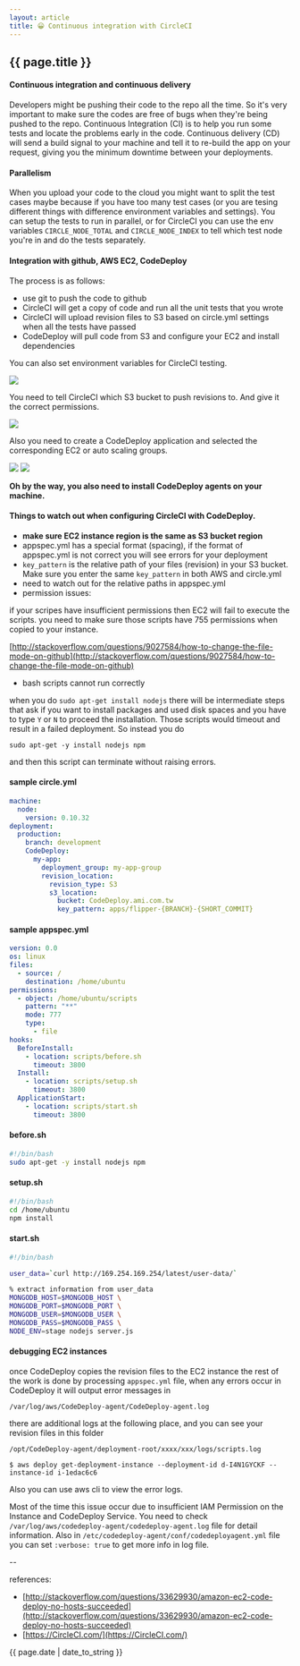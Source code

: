 ```yaml
---
layout: article
title: 😀 Continuous integration with CircleCI
---
```

## {{ page.title }}

#### Continuous integration and continuous delivery

Developers might be pushing their code to the repo all the time. So it's very important to make sure the codes are free of bugs when they're being pushed to the repo.  Continuous Integration (CI) is to help you run some tests and locate the problems early in the code.  Continuous delivery (CD) will send a build signal to your machine and tell it to re-build the app on your request, giving you the minimum downtime between your deployments.

#### Parallelism

When you upload your code to the cloud you might want to split the test cases maybe because if you have too many test cases (or you are tesing different things with difference environment variables and settings). You can setup the tests to run in parallel, or for CircleCI you can use the env variables `CIRCLE_NODE_TOTAL` and `CIRCLE_NODE_INDEX` to tell which test node you're in and do the tests separately.

#### Integration with github, AWS EC2, CodeDeploy

The process is as follows:

* use git to push the code to github
* CircleCI will get a copy of code and run all the unit tests that you wrote
* CircleCI will upload revision files to S3 based on circle.yml settings when all the tests have passed
* CodeDeploy will pull code from S3 and configure your EC2 and install dependencies

You can also set environment variables for CircleCI testing.

![](http://i.stack.imgur.com/QNjVW.jpg)

You need to tell CircleCI which S3 bucket to push revisions to.  And give it the correct permissions.

![](http://i.stack.imgur.com/B1AF8.jpg)

Also you need to create a CodeDeploy application and selected the corresponding EC2 or auto scaling groups.

![](https://i.stack.imgur.com/etgwy.png)
![](https://i.stack.imgur.com/gHKdC.png)

**Oh by the way, you also need to install CodeDeploy agents on your machine.**

#### Things to watch out when configuring CircleCI with CodeDeploy.

* **make sure EC2 instance region is the same as S3 bucket region**
* appspec.yml has a special format (spacing), if the format of appspec.yml is not correct you will see errors for your deployment
* `key_pattern` is the relative path of your files (revision) in your S3 bucket. Make sure you enter the same `key_pattern` in both AWS and circle.yml
* need to watch out for the relative paths in appspec.yml
* permission issues:

if your scripes have insufficient permissions then EC2 will fail to execute the scripts.  you need to make sure those scripts have 755 permissions when copied to your instance.

[http://stackoverflow.com/questions/9027584/how-to-change-the-file-mode-on-github](http://stackoverflow.com/questions/9027584/how-to-change-the-file-mode-on-github)
* bash scripts cannot run correctly

when you do `sudo apt-get install nodejs` there will be intermediate steps that ask if you want to install packages and used disk spaces and you have to type `Y` or `N` to proceed the installation. Those scripts would timeout and result in a failed deployment. So instead you do

`sudo apt-get -y install nodejs npm`

and then this script can terminate without raising errors.

#### sample circle.yml

```yaml
machine:
  node:
    version: 0.10.32
deployment:
  production:
    branch: development
    CodeDeploy:
      my-app:
        deployment_group: my-app-group
        revision_location:
          revision_type: S3
          s3_location:
            bucket: CodeDeploy.ami.com.tw
            key_pattern: apps/flipper-{BRANCH}-{SHORT_COMMIT}
```

#### sample appspec.yml

```yaml
version: 0.0
os: linux
files:
  - source: /
    destination: /home/ubuntu
permissions:
  - object: /home/ubuntu/scripts
    pattern: "**"
    mode: 777
    type:
      - file
hooks:
  BeforeInstall:
    - location: scripts/before.sh
      timeout: 3800
  Install:
    - location: scripts/setup.sh
      timeout: 3800
  ApplicationStart:
    - location: scripts/start.sh
      timeout: 3800
```

#### before.sh

```bash
#!/bin/bash
sudo apt-get -y install nodejs npm
```

#### setup.sh

```bash
#!/bin/bash
cd /home/ubuntu
npm install
```

#### start.sh

```bash
#!/bin/bash

user_data=`curl http://169.254.169.254/latest/user-data/`

% extract information from user_data
MONGODB_HOST=$MONGODB_HOST \
MONGODB_PORT=$MONGODB_PORT \
MONGODB_USER=$MONGODB_USER \
MONGODB_PASS=$MONGODB_PASS \
NODE_ENV=stage nodejs server.js
```

#### debugging EC2 instances

once CodeDeploy copies the revision files to the EC2 instance the rest of the work is done by processing `appspec.yml` file, when any errors occur in CodeDeploy it will output error messages in

`/var/log/aws/CodeDeploy-agent/CodeDeploy-agent.log`

there are additional logs at the following place, and you can see your revision files in this folder

`/opt/CodeDeploy-agent/deployment-root/xxxx/xxx/logs/scripts.log`

```
$ aws deploy get-deployment-instance --deployment-id d-I4N1GYCKF --instance-id i-1edac6c6
```

Also you can use aws cli to view the error logs.

Most of the time this issue occur due to insufficient IAM Permission on the Instance and CodeDeploy Service. You need to check `/var/log/aws/codedeploy-agent/codedeploy-agent.log` file for detail information. Also in `/etc/codedeploy-agent/conf/codedeployagent.yml` file you can set `:verbose: true` to get more info in log file.

--

references:

* [http://stackoverflow.com/questions/33629930/amazon-ec2-code-deploy-no-hosts-succeeded](http://stackoverflow.com/questions/33629930/amazon-ec2-code-deploy-no-hosts-succeeded)
* [https://CircleCI.com/](https://CircleCI.com/)

{{ page.date | date_to_string }}





